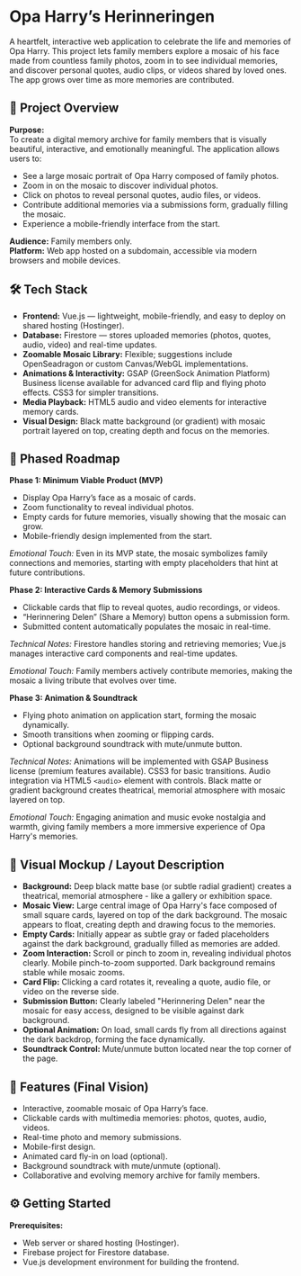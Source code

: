 # Opa Harry’s Herinneringen

A heartfelt, interactive web application to celebrate the life and memories of Opa Harry. This project lets family members explore a mosaic of his face made from countless family photos, zoom in to see individual memories, and discover personal quotes, audio clips, or videos shared by loved ones. The app grows over time as more memories are contributed.

## 🎯 Project Overview

**Purpose:**  
To create a digital memory archive for family members that is visually beautiful, interactive, and emotionally meaningful. The application allows users to:

- See a large mosaic portrait of Opa Harry composed of family photos.  
- Zoom in on the mosaic to discover individual photos.  
- Click on photos to reveal personal quotes, audio files, or videos.  
- Contribute additional memories via a submissions form, gradually filling the mosaic.  
- Experience a mobile-friendly interface from the start.  

**Audience:** Family members only.  
**Platform:** Web app hosted on a subdomain, accessible via modern browsers and mobile devices.  

## 🛠 Tech Stack

- **Frontend:** Vue.js — lightweight, mobile-friendly, and easy to deploy on shared hosting (Hostinger).  
- **Database:** Firestore — stores uploaded memories (photos, quotes, audio, video) and real-time updates.  
- **Zoomable Mosaic Library:** Flexible; suggestions include OpenSeadragon or custom Canvas/WebGL implementations.  
- **Animations & Interactivity:** GSAP (GreenSock Animation Platform) Business license available for advanced card flip and flying photo effects. CSS3 for simpler transitions.  
- **Media Playback:** HTML5 audio and video elements for interactive memory cards.  
- **Visual Design:** Black matte background (or gradient) with mosaic portrait layered on top, creating depth and focus on the memories.  

## 🚀 Phased Roadmap

**Phase 1: Minimum Viable Product (MVP)**

- Display Opa Harry’s face as a mosaic of cards.  
- Zoom functionality to reveal individual photos.  
- Empty cards for future memories, visually showing that the mosaic can grow.  
- Mobile-friendly design implemented from the start.  

*Emotional Touch:* Even in its MVP state, the mosaic symbolizes family connections and memories, starting with empty placeholders that hint at future contributions.  

**Phase 2: Interactive Cards & Memory Submissions**

- Clickable cards that flip to reveal quotes, audio recordings, or videos.  
- “Herinnering Delen” (Share a Memory) button opens a submission form.  
- Submitted content automatically populates the mosaic in real-time.  

*Technical Notes:* Firestore handles storing and retrieving memories; Vue.js manages interactive card components and real-time updates.  

*Emotional Touch:* Family members actively contribute memories, making the mosaic a living tribute that evolves over time.  

**Phase 3: Animation & Soundtrack**

- Flying photo animation on application start, forming the mosaic dynamically.  
- Smooth transitions when zooming or flipping cards.  
- Optional background soundtrack with mute/unmute button.  

*Technical Notes:* Animations will be implemented with GSAP Business license (premium features available). CSS3 for basic transitions. Audio integration via HTML5 `<audio>` element with controls. Black matte or gradient background creates theatrical, memorial atmosphere with mosaic layered on top.

*Emotional Touch:* Engaging animation and music evoke nostalgia and warmth, giving family members a more immersive experience of Opa Harry's memories.  

## 🎨 Visual Mockup / Layout Description

- **Background:** Deep black matte base (or subtle radial gradient) creates a theatrical, memorial atmosphere - like a gallery or exhibition space.
- **Mosaic View:** Large central image of Opa Harry's face composed of small square cards, layered on top of the dark background. The mosaic appears to float, creating depth and drawing focus to the memories.
- **Empty Cards:** Initially appear as subtle gray or faded placeholders against the dark background, gradually filled as memories are added.  
- **Zoom Interaction:** Scroll or pinch to zoom in, revealing individual photos clearly. Mobile pinch-to-zoom supported. Dark background remains stable while mosaic zooms.
- **Card Flip:** Clicking a card rotates it, revealing a quote, audio file, or video on the reverse side.
- **Submission Button:** Clearly labeled "Herinnering Delen" near the mosaic for easy access, designed to be visible against dark background.
- **Optional Animation:** On load, small cards fly from all directions against the dark backdrop, forming the face dynamically.  
- **Soundtrack Control:** Mute/unmute button located near the top corner of the page.  

## 📁 Features (Final Vision)

- Interactive, zoomable mosaic of Opa Harry’s face.  
- Clickable cards with multimedia memories: photos, quotes, audio, videos.  
- Real-time photo and memory submissions.  
- Mobile-first design.  
- Animated card fly-in on load (optional).  
- Background soundtrack with mute/unmute (optional).  
- Collaborative and evolving memory archive for family members.  

## ⚙️ Getting Started

**Prerequisites:**

- Web server or shared hosting (Hostinger).  
- Firebase project for Firestore database.  
- Vue.js development environment for building the frontend.  